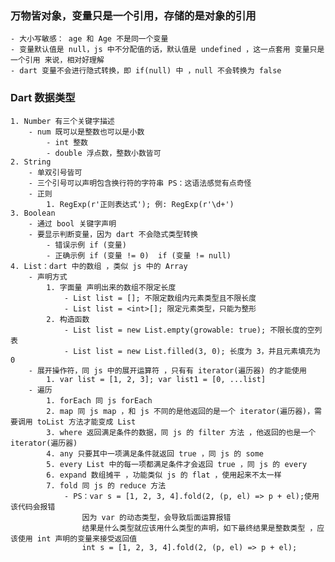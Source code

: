 ### 万物皆对象，变量只是一个引用，存储的是对象的引用
    - 大小写敏感： age 和 Age 不是同一个变量
    - 变量默认值是 null，js 中不分配值的话，默认值是 undefined ，这一点套用 变量只是一个引用 来说，相对好理解
    - dart 变量不会进行隐式转换，即 if(null) 中 ，null 不会转换为 false

### Dart 数据类型
    1. Number 有三个关键字描述
        - num 既可以是整数也可以是小数
            - int 整数
            - double 浮点数，整数小数皆可
    2. String
        - 单双引号皆可 
        - 三个引号可以声明包含换行符的字符串 PS：这语法感觉有点奇怪
        - 正则
            1. RegExp(r'正则表达式'); 例: RegExp(r'\d+')
    3. Boolean
        - 通过 bool 关键字声明
        - 要显示判断变量，因为 dart 不会隐式类型转换
            - 错误示例 if (变量)
            - 正确示例 if (变量 != 0)  if (变量 != null)
    4. List：dart 中的数组 ，类似 js 中的 Array
        - 声明方式
            1. 字面量 声明出来的数组不限定长度
                - List list = []; 不限定数组内元素类型且不限长度
                - List list = <int>[]; 限定元素类型，只能为整形
            2. 构造函数
                - List list = new List.empty(growable: true); 不限长度的空列表
                - List list = new List.filled(3, 0); 长度为 3，并且元素填充为 0
        - 展开操作符，同 js 中的展开运算符 ，只有有 iterator(遍历器) 的才能使用 
            1. var list = [1, 2, 3]; var list1 = [0, ...list]
        - 遍历
            1. forEach 同 js forEach
            2. map 同 js map ，和 js 不同的是他返回的是一个 iterator(遍历器)，需要调用 toList 方法才能变成 List
            3. where 返回满足条件的数据，同 js 的 filter 方法 ，他返回的也是一个 iterator(遍历器)
            4. any 只要其中一项满足条件就返回 true ，同 js 的 some
            5. every List 中的每一项都满足条件才会返回 true ，同 js 的 every
            6. expand 数组摊平 ，功能类似 js 的 flat ，使用起来不太一样
            7. fold 同 js 的 reduce 方法
                - PS：var s = [1, 2, 3, 4].fold(2, (p, el) => p + el);使用该代码会报错
                    因为 var 的动态类型，会导致后面运算报错
                    结果是什么类型就应该用什么类型的声明，如下最终结果是整数类型 ，应该使用 int 声明的变量来接受返回值 
                    int s = [1, 2, 3, 4].fold(2, (p, el) => p + el);
         